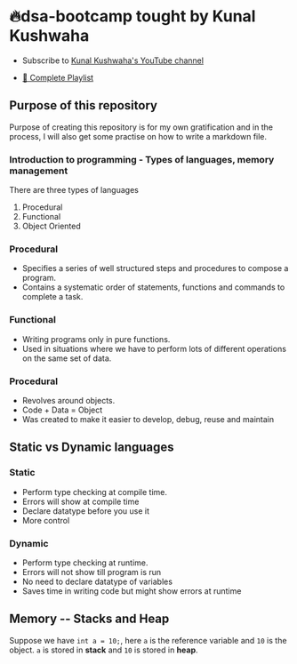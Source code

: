 # 🔥dsa-bootcamp tought by Kunal Kushwaha

- Subscribe to [Kunal Kushwaha's YouTube channel](https://www.youtube.com/KunalKushwaha?sub_confirmation=1)

- [📂 Complete Playlist](https://www.youtube.com/playlist?list=PL9gnSGHSqcnr_DxHsP7AW9ftq0AtAyYqJ)

## Purpose of this repository

Purpose of creating this repository is for my own gratification and in the process, I will also get some practise on how to write a markdown file.

### Introduction to programming - Types of languages, memory management

There are three types of languages

<ol>
  <li>Procedural</li>
  <li>Functional</li>
  <li>Object Oriented</li>
</ol>

### Procedural
<ul>
  <li>Specifies a series of well structured steps and procedures to compose a program.</li>
  <li>Contains a systematic order of statements, functions and commands to complete a task.</li>
</ul>

### Functional
<ul>
  <li>Writing programs only in pure functions.</li>
  <li>Used in situations where we have to perform lots of different operations on
  the same set of data.</li>
</ul>

### Procedural
<ul>
  <li>Revolves around objects.</li>
  <li>Code + Data = Object</li>
  <li>Was created to make it easier to develop, debug, reuse and maintain</li>
</ul>


## Static vs Dynamic languages

### Static
<ul>
  <li>Perform type checking at compile time.</li>
  <li>Errors will show at compile time</li>
  <li>Declare datatype before you use it</li>
  <li>More control</li>
</ul>

### Dynamic
<ul>
  <li>Perform type checking at runtime.</li>
  <li>Errors will not show till program is run</li>
  <li>No need to declare datatype of variables</li>
  <li>Saves time in writing code but might show errors at runtime</li>
</ul>

## Memory -- Stacks and Heap

Suppose we have ```int a = 10;```, here ```a``` is the reference variable and
```10``` is the object.
```a``` is stored in <b>stack</b> and ```10``` is stored in <b>heap</b>.